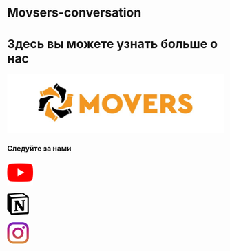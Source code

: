 
# Movsers-conversation
<link rel="stylesheet" href="style.css">
 <h1>Здесь вы можете узнать больше о нас</h1>
<img class="logo" src='img/logo.jpg' width=800px>
<h3>Следуйте за нами</h3>

<a href='https://www.youtube.com/channel/UCXwKhLg1Mi2-DbyORowljqw'> <img src='img/youtube.png' width=60px> </a>
<!-- <h3>В youtube мы выкладываем встречи команды и видео уроки</h3> -->
 <a href="https://www.notion.so/MOVERS-da3f54da80ee4df399ed9efe25a78f6b"><img src="img/notion.png" alt="" width=50px></a>
 <!-- <h3>В notion мы загружаем все задачи</h3> -->
<a href="https://www.instagram.com/movers.kk/"><img src="img/instagram.png" alt="" width="50px"></a>
<!-- <h3>В instagram вы можете посмотреть новости нашей команды</h3> -->

